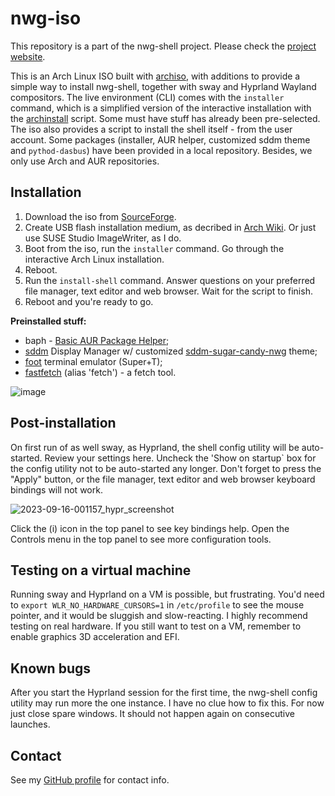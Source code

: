 # nwg-iso

This repository is a part of the nwg-shell project. Please check the [project website](https://nwg-piotr.github.io/nwg-shell).

This is an Arch Linux ISO built with [archiso](https://wiki.archlinux.org/title/Archiso), with additions to provide a simple way to install nwg-shell, together with sway and Hyprland Wayland compositors. The live environment (CLI) comes with the `installer` command, which is a simplified version of the interactive installation with the [archinstall](https://python-archinstall.readthedocs.io/en/latest/installing/guided.html#description-individual-steps) script. Some must have stuff has already been pre-selected. The iso also provides a script to install the shell itself - from the user account. Some packages (installer, AUR helper, customized sddm theme and `pythod-dasbus`) have been provided in a local repository. Besides, we only use Arch and AUR repositories.

## Installation

1. Download the iso from [SourceForge](https://sourceforge.net/projects/nwg-iso/files/archlinux-nwg-2023.09.15-x86_64.iso/download).
2. Create USB flash installation medium, as decribed in [Arch Wiki](https://wiki.archlinux.org/title/USB_flash_installation_medium). Or just use SUSE Studio ImageWriter, as I do.
3. Boot from the iso, run the `installer` command. Go through the interactive Arch Linux installation.
4. Reboot.
5. Run the `install-shell` command. Answer questions on your preferred file manager, text editor and web browser. Wait for the script to finish.
6. Reboot and you're ready to go.

**Preinstalled stuff:**

- baph - [Basic AUR Package Helper](https://bitbucket.org/natemaia/baph);
- [sddm](https://wiki.archlinux.org/title/SDDM) Display Manager w/ customized [sddm-sugar-candy-nwg](https://github.com/nwg-piotr/sddm-sugar-candy-nwg) theme;
- [foot](https://wiki.archlinux.org/title/Foot) terminal emulator (Super+T);
- [fastfetch](https://github.com/fastfetch-cli/fastfetch) (alias 'fetch') - a fetch tool.

![image](https://github.com/nwg-piotr/nwg-iso/assets/20579136/14587d6e-f794-4cc7-8830-5a955aaa9776)

## Post-installation

On first run of as well sway, as Hyprland, the shell config utility will be auto-started. Review your settings here. Uncheck the 'Show on startup` box for the config utility not to be auto-started any longer. Don't forget to press the "Apply" button, or the file manager, text editor and web browser keyboard bindings will not work.

![2023-09-16-001157_hypr_screenshot](https://github.com/nwg-piotr/nwg-iso/assets/20579136/a11a9786-558e-4567-a7f4-8b2a5226032c)

Click the (i) icon in the top panel to see key bindings help. Open the Controls menu in the top panel to see more configuration tools.

## Testing on a virtual machine

Running sway and Hyprland on a VM is possible, but frustrating. You'd need to `export WLR_NO_HARDWARE_CURSORS=1` in `/etc/profile` to see the mouse pointer, and it would be sluggish and slow-reacting. I highly recommend testing on real hardware. If you still want to test on a VM, remember to enable graphics 3D acceleration and EFI.

## Known bugs

After you start the Hyprland session for the first time, the nwg-shell config utility may run more the one instance. I have no clue how to fix this. For now just close spare windows. It should not happen again on consecutive launches.

## Contact

See my [GitHub profile](https://github.com/nwg-piotr) for contact info.
